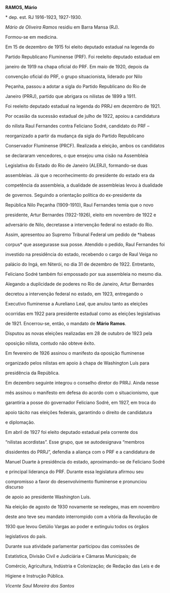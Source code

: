 **RAMOS, Mário**



\* dep. est. RJ 1916-1923, 1927-1930.



*Mário de Oliveira Ramos* residiu em Barra Mansa (RJ).



Formou-se em medicina.



Em 15 de dezembro de 1915 foi eleito deputado estadual na legenda do

Partido Republicano Fluminense (PRF). Foi reeleito deputado estadual em

janeiro de 1919 na chapa oficial do PRF. Em maio de 1920, depois da

convenção oficial do PRF, o grupo situacionista, liderado por Nilo

Peçanha, passou a adotar a sigla do Partido Republicano do Rio de

Janeiro (PRRJ), partido que abrigara os nilistas de 1899 a 1911.



Foi reeleito deputado estadual na legenda do PRRJ em dezembro de 1921.

Por ocasião da sucessão estadual de julho de 1922, apoiou a candidatura

do nilista Raul Fernandes contra Feliciano Sodré, candidato do PRF –

reorganizado a partir da mudança da sigla do Partido Republicano

Conservador Fluminense (PRCF). Realizada a eleição, ambos os candidatos

se declararam vencedores, o que ensejou uma cisão na Assembleia

Legislativa do Estado do Rio de Janeiro (ALERJ), formando-se duas

assembleias. Já que o reconhecimento do presidente do estado era da

competência da assembleia, a dualidade de assembleias levou à dualidade

de governos. Seguindo a orientação política do ex-presidente da

República Nilo Peçanha (1909-1910), Raul Fernandes temia que o novo

presidente, Artur Bernardes (1922-1926), eleito em novembro de 1922 e

adversário de Nilo, decretasse a intervenção federal no estado do Rio.

Assim, apresentou ao Supremo Tribunal Federal um pedido de *habeas

corpus* que assegurasse sua posse. Atendido o pedido, Raul Fernandes foi

investido na presidência do estado, recebendo o cargo de Raul Veiga no

palácio do Ingá, em Niterói, no dia 31 de dezembro de 1922. Entretanto,

Feliciano Sodré também foi empossado por sua assembleia no mesmo dia.

Alegando a duplicidade de poderes no Rio de Janeiro, Artur Bernardes

decretou a intervenção federal no estado, em 1923, entregando o

Executivo fluminense a Aureliano Leal, que anulou tanto as eleições

ocorridas em 1922 para presidente estadual como as eleições legislativas

de 1921. Encerrou-se, então, o mandato de **Mário Ramos**.



Disputou as novas eleições realizadas em 28 de outubro de 1923 pela

oposição nilista, contudo não obteve êxito.



Em fevereiro de 1926 assinou o manifesto da oposição fluminense

organizado pelos nilistas em apoio à chapa de Washington Luís para

presidência da República.



Em dezembro seguinte integrou o conselho diretor do PRRJ. Ainda nesse

mês assinou o manifesto em defesa do acordo com o situacionismo, que

garantiria a posse do governador Feliciano Sodré, em 1927, em troca do

apoio tácito nas eleições federais, garantindo o direito de candidatura

e diplomação.



Em abril de 1927 foi eleito deputado estadual pela corrente dos

“nilistas acordistas”. Esse grupo, que se autodesignava “membros

dissidentes do PRRJ”, defendia a aliança com o PRF e a candidatura de

Manuel Duarte à presidência do estado, aproximando-se de Feliciano Sodré

e principal liderança do PRF. Durante essa legislatura afirmou seu

compromisso a favor do desenvolvimento fluminense e pronunciou discurso

de apoio ao presidente Washington Luís.



Na eleição de agosto de 1930 novamente se reelegeu, mas em novembro

deste ano teve seu mandato interrompido com a vitória da Revolução de

1930 que levou Getúlio Vargas ao poder e extinguiu todos os órgãos

legislativos do país.



Durante sua atividade parlamentar participou das comissões de

Estatística, Divisão Civil e Judiciária e Câmaras Municipais; de

Comércio, Agricultura, Indústria e Colonização; de Redação das Leis e de

Higiene e Instrução Pública.



*Vicente Saul Moreira dos Santos*



